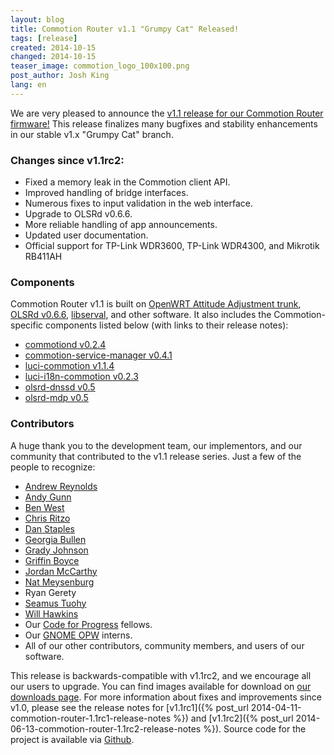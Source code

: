 ```yaml
---
layout: blog
title: Commotion Router v1.1 "Grumpy Cat" Released!
tags: [release]
created: 2014-10-15
changed: 2014-10-15
teaser_image: commotion_logo_100x100.png
post_author: Josh King
lang: en
---
```

We are very pleased to announce the [v1.1 release for our Commotion Router firmware!](/download/routers) This release finalizes many bugfixes and stability enhancements in our stable v1.x "Grumpy Cat" branch.<!--more-->

### Changes since v1.1rc2:
* Fixed a memory leak in the Commotion client API.
* Improved handling of bridge interfaces.
* Numerous fixes to input validation in the web interface.
* Upgrade to OLSRd v0.6.6.
* More reliable handling of app announcements.
* Updated user documentation.
* Official support for TP-Link WDR3600, TP-Link WDR4300, and Mikrotik RB411AH

### Components
Commotion Router v1.1 is built on [OpenWRT Attitude Adjustment trunk](http://openwrt.org), [OLSRd v0.6.6](http://olsr.org), [libserval](http://servalproject.org), and other software. It also includes the Commotion-specific components listed below (with links to their release notes):

* [commotiond v0.2.4](https://github.com/opentechinstitute/commotiond/releases/tag/0.2.4)
* [commotion-service-manager v0.4.1](https://github.com/opentechinstitute/commotion-service-manager/releases/tag/0.4.1)
* [luci-commotion v1.1.4](https://github.com/opentechinstitute/luci-commotion/releases/tag/1.1.4)
* [luci-i18n-commotion v0.2.3](https://github.com/opentechinstitute/luci-i18n-commotion/releases/tag/0.2.3)
* [olsrd-dnssd v0.5](https://github.com/opentechinstitute/olsrd/releases/tag/commotion-0.5)
* [olsrd-mdp v0.5](https://github.com/opentechinstitute/olsrd/releases/tag/commotion-0.5)

### Contributors
A huge thank you to the development team, our implementors, and our community that contributed to the v1.1 release series. Just a few of the people to recognize:

* [Andrew Reynolds](https://github.com/areynold)
* [Andy Gunn](https://github.com/andygunn)
* [Ben West](https://github.com/westbywest)
* [Chris Ritzo](https://github.com/critzo)
* [Dan Staples](https://github.com/dismantl)
* [Georgia Bullen](https://github.com/georgiamoon)
* [Grady Johnson](https://github.com/gradyoti)
* [Griffin Boyce](https://github.com/glamrock)
* [Jordan McCarthy](https://github.com/technosopher)
* [Nat Meysenburg](https://github.com/natmey)
* Ryan Gerety
* [Seamus Tuohy](https://github.com/elationfoundation)
* [Will Hawkins](https://github.com/hawkinswnaf)
* Our [Code for Progress](http://codeforprogress.org) fellows.
* Our [GNOME OPW](https://wiki.gnome.org/OutreachProgramForWomen) interns.
* All of our other contributors, community members, and users of our software.

This release is backwards-compatible with v1.1rc2, and we encourage all our users to upgrade. You can find images available for download on [our downloads page](/download/routers). For more information about fixes and improvements since v1.0, please see the release notes for [v1.1rc1]({% post_url 2014-04-11-commotion-router-1.1rc1-release-notes %}) and [v1.1rc2]({% post_url 2014-06-13-commotion-router-1.1rc2-release-notes %}). Source code for the project is available via [Github](https://github.com/opentechinstitute).

